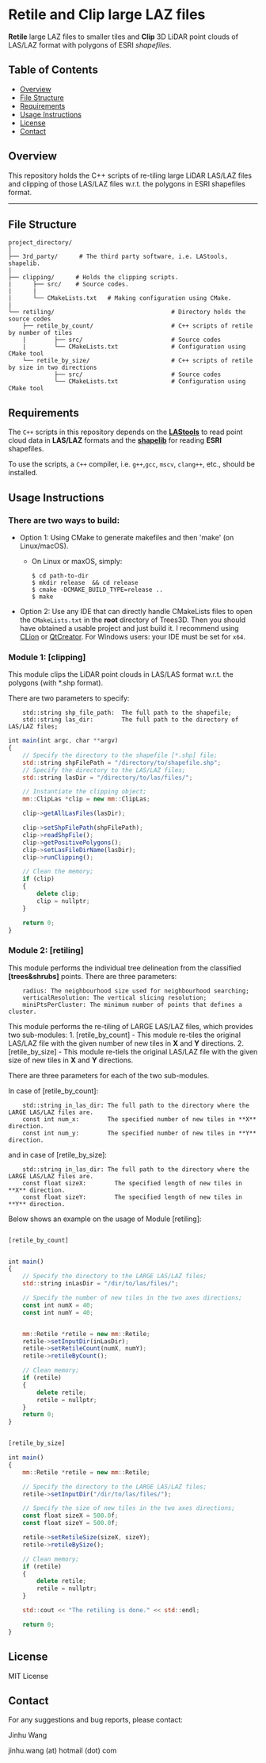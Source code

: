 # Retile and Clip large LAZ files

**Retile** large LAZ files to smaller tiles and **Clip** 3D LiDAR point clouds of LAS/LAZ format with polygons of ESRI _shapefiles_.

## Table of Contents

- [Overview](#overview)
- [File Structure](#file-structure)
- [Requirements](#requirements)
- [Usage Instructions](#usage-instructions)
- [License](#license)
- [Contact](#contact)

## Overview

This repository holds the C++ scripts of re-tiling large LiDAR LAS/LAZ files and clipping of those LAS/LAZ files w.r.t. the polygons in ESRI shapefiles format.

---

## File Structure

```plaintext
project_directory/
│
├── 3rd_party/      # The third party software, i.e. LAStools, shapelib.
|
├── clipping/      # Holds the clipping scripts.
|      ├── src/    # Source codes.
|      |
|      └── CMakeLists.txt   # Making configuration using CMake.
|
└── retiling/                                 # Directory holds the source codes
    ├── retile_by_count/                      # C++ scripts of retile by number of tiles
    |        ├── src/                         # Source codes
    |        └── CMakeLists.txt               # Configuration using CMake tool
    └── retile_by_size/                       # C++ scripts of retile by size in two directions
             ├── src/                         # Source codes
             └── CMakeLists.txt               # Configuration using CMake tool
```

## Requirements

The `C++` scripts in this repository depends on the **[LAStools](https://lastools.github.io/)** to read point cloud data in **LAS/LAZ** formats and the **[shapelib](http://shapelib.maptools.org/)** for reading **ESRI** shapefiles.

To use the scripts, a `C++` compiler, i.e. `g++`,`gcc`, `mscv`, `clang++`, etc., should be installed.

## Usage Instructions

### There are two ways to build:

- Option 1: Using CMake to generate makefiles and then 'make' (on Linux/macOS).

  - On Linux or maxOS, simply:
    ```
    $ cd path-to-dir
    $ mkdir release  && cd release
    $ cmake -DCMAKE_BUILD_TYPE=release ..
    $ make
    ```

- Option 2: Use any IDE that can directly handle CMakeLists files to open the `CMakeLists.txt` in the **root** directory of Trees3D.
  Then you should have obtained a usable project and just build it. I recommend using
  [CLion](https://www.jetbrains.com/clion/) or [QtCreator](https://www.qt.io/product). For Windows users: your IDE must be set for `x64`.

### Module 1: [clipping]

This module clips the LiDAR point clouds in LAS/LAS format w.r.t. the polygons (with *.shp format).

There are two parameters to specify:

```
    std::string shp_file_path:  The full path to the shapefile;
    std::string las_dir:        The full path to the directory of LAS/LAZ files;
```

```javascript {.line-numbers}
int main(int argc, char **argv)
{
    // Specify the directory to the shapefile [*.shp] file;
    std::string shpFilePath = "/directory/to/shapefile.shp";
    // Specify the directory to the LAS/LAZ files;
    std::string lasDir = "/directory/to/las/files/";

    // Instantiate the clipping object;
    mm::ClipLas *clip = new mm::ClipLas;

    clip->getAllLasFiles(lasDir);

    clip->setShpFilePath(shpFilePath);
    clip->readShpFile();
    clip->getPositivePolygons();
    clip->setLasFileDirName(lasDir);
    clip->runClipping();

    // Clean the memory;
    if (clip)
    {
        delete clip;
        clip = nullptr;
    }

    return 0;
}

```

### Module 2: [retiling]

This module performs the individual tree delineation from the classified **[trees&shrubs]** points.
There are three parameters:

```
    radius: The neighbourhood size used for neighbourhood searching;
    verticalResolution: The vertical slicing resolution;
    miniPtsPerCluster: The minimum number of points that defines a cluster.
```

This module performs the re-tiling of LARGE LAS/LAZ files, which provides two sub-modules: 1. [retile_by_count] - This module re-tiles the original LAS/LAZ file with the given number of new tiles in **X** and **Y** directions. 2. [retile_by_size] - This module re-tiels the original LAS/LAZ file with the given size of new tiles in **X** and **Y** directions.

There are three parameters for each of the two sub-modules.

In case of [retile_by_count]:

```
    std::string in_las_dir: The full path to the directory where the LARGE LAS/LAZ files are.
    const int num_x:        The specified number of new tiles in **X** direction.
    const int num_y:        The specified number of new tiles in **Y** direction.
```

and in case of [retile_by_size]:

```
    std::string in_las_dir: The full path to the directory where the LARGE LAS/LAZ files are.
    const float sizeX:        The specified length of new tiles in **X** direction.
    const float sizeY:        The specified length of new tiles in **Y** direction.
```

Below shows an example on the usage of Module [retiling]:

```javascript {.line-numbers}

[retile_by_count]


int main()
{
    // Specify the directory to the LARGE LAS/LAZ files;
    std::string inLasDir = "/dir/to/las/files/";

    // Specify the number of new tiles in the two axes directions;
    const int numX = 40;
    const int numY = 40;


    mm::Retile *retile = new mm::Retile;
    retile->setInputDir(inLasDir);
    retile->setRetileCount(numX, numY);
    retile->retileByCount();

    // Clean memory;
    if (retile)
    {
        delete retile;
        retile = nullptr;
    }
    return 0;
}


[retile_by_size]

int main()
{
    mm::Retile *retile = new mm::Retile;

    // Specify the directory to the LARGE LAS/LAZ files;
    retile->setInputDir("/dir/to/las/files/");

    // Specify the size of new tiles in the two axes directions;
    const float sizeX = 500.0f;
    const float sizeY = 500.0f;

    retile->setRetileSize(sizeX, sizeY);
    retile->retileBySize();

    // Clean memory;
    if (retile)
    {
        delete retile;
        retile = nullptr;
    }

    std::cout << "The retiling is done." << std::endl;

    return 0;
}
```

## License

MIT License

## Contact

For any suggestions and bug reports, please contact:

Jinhu Wang

jinhu.wang (at) hotmail (dot) com
